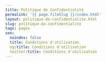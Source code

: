 ```yaml
---
title: Politique de Confidentialité
permalink: '{{ page.fileSlug }}/index.html'
layout: politique-de-confidentialite.html
slug: politique-de-confidentialite
tags: pages
seo:
  noindex: false
  title: Conditions d'utilisation
  og:title: Conditions d'utilisation
  twitter:title: Conditions d'utilisation
---
```



